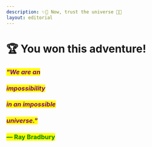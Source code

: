 ```yaml
---
description: ✨🌹 Now, trust the universe 🌹✨
layout: editorial
---
```


# 🏆 You won this adventure!



### _<mark style="color:purple;">"We are an</mark>_&#x20;

### _<mark style="color:purple;">impossibility</mark>_&#x20;

### _<mark style="color:purple;">in an impossible</mark>_&#x20;

### _<mark style="color:purple;">universe."</mark>_



### &#x20;<mark style="color:green;">― Ray Bradbury</mark>

<mark style="color:green;"></mark>
